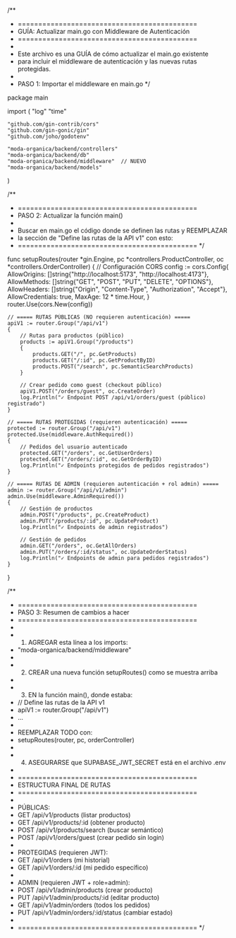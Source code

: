 /**
 * ============================================
 * GUÍA: Actualizar main.go con Middleware de Autenticación
 * ============================================
 * 
 * Este archivo es una GUÍA de cómo actualizar el main.go existente
 * para incluir el middleware de autenticación y las nuevas rutas protegidas.
 * 
 * PASO 1: Importar el middleware en main.go
 */

package main

import (
	"log"
	"time"

	"github.com/gin-contrib/cors"
	"github.com/gin-gonic/gin"
	"github.com/joho/godotenv"

	"moda-organica/backend/controllers"
	"moda-organica/backend/db"
	"moda-organica/backend/middleware"  // NUEVO
	"moda-organica/backend/models"
)

/**
 * ============================================
 * PASO 2: Actualizar la función main()
 * 
 * Buscar en main.go el código donde se definen las rutas y REEMPLAZAR
 * la sección de "Define las rutas de la API v1" con esto:
 * ============================================
 */

func setupRoutes(router *gin.Engine, pc *controllers.ProductController, oc *controllers.OrderController) {
	// Configuración CORS
	config := cors.Config{
		AllowOrigins:     []string{"http://localhost:5173", "http://localhost:4173"},
		AllowMethods:     []string{"GET", "POST", "PUT", "DELETE", "OPTIONS"},
		AllowHeaders:     []string{"Origin", "Content-Type", "Authorization", "Accept"},
		AllowCredentials: true,
		MaxAge:           12 * time.Hour,
	}
	router.Use(cors.New(config))

	// ===== RUTAS PÚBLICAS (NO requieren autenticación) =====
	apiV1 := router.Group("/api/v1")
	{
		// Rutas para productos (público)
		products := apiV1.Group("/products")
		{
			products.GET("/", pc.GetProducts)
			products.GET("/:id", pc.GetProductByID)
			products.POST("/search", pc.SemanticSearchProducts)
		}

		// Crear pedido como guest (checkout público)
		apiV1.POST("/orders/guest", oc.CreateOrder)
		log.Println("✓ Endpoint POST /api/v1/orders/guest (público) registrado")
	}

	// ===== RUTAS PROTEGIDAS (requieren autenticación) =====
	protected := router.Group("/api/v1")
	protected.Use(middleware.AuthRequired())
	{
		// Pedidos del usuario autenticado
		protected.GET("/orders", oc.GetUserOrders)
		protected.GET("/orders/:id", oc.GetOrderByID)
		log.Println("✓ Endpoints protegidos de pedidos registrados")
	}

	// ===== RUTAS DE ADMIN (requieren autenticación + rol admin) =====
	admin := router.Group("/api/v1/admin")
	admin.Use(middleware.AdminRequired())
	{
		// Gestión de productos
		admin.POST("/products", pc.CreateProduct)
		admin.PUT("/products/:id", pc.UpdateProduct)
		log.Println("✓ Endpoints de admin registrados")

		// Gestión de pedidos
		admin.GET("/orders", oc.GetAllOrders)
		admin.PUT("/orders/:id/status", oc.UpdateOrderStatus)
		log.Println("✓ Endpoints de admin para pedidos registrados")
	}
}

/**
 * ============================================
 * PASO 3: Resumen de cambios a hacer
 * ============================================
 * 
 * 1. AGREGAR esta línea a los imports:
 *    "moda-organica/backend/middleware"
 * 
 * 2. CREAR una nueva función setupRoutes() como se muestra arriba
 * 
 * 3. EN la función main(), donde estaba:
 *    // Define las rutas de la API v1
 *    apiV1 := router.Group("/api/v1")
 *    ...
 * 
 *    REEMPLAZAR TODO con:
 *    setupRoutes(router, pc, orderController)
 * 
 * 4. ASEGURARSE que SUPABASE_JWT_SECRET está en el archivo .env
 * 
 * ============================================
 * ESTRUCTURA FINAL DE RUTAS
 * ============================================
 * 
 * PÚBLICAS:
 *   GET    /api/v1/products               (listar productos)
 *   GET    /api/v1/products/:id           (obtener producto)
 *   POST   /api/v1/products/search        (buscar semántico)
 *   POST   /api/v1/orders/guest           (crear pedido sin login)
 * 
 * PROTEGIDAS (requieren JWT):
 *   GET    /api/v1/orders                 (mi historial)
 *   GET    /api/v1/orders/:id             (mi pedido específico)
 * 
 * ADMIN (requieren JWT + role=admin):
 *   POST   /api/v1/admin/products         (crear producto)
 *   PUT    /api/v1/admin/products/:id     (editar producto)
 *   GET    /api/v1/admin/orders           (todos los pedidos)
 *   PUT    /api/v1/admin/orders/:id/status (cambiar estado)
 * 
 * ============================================
 */
